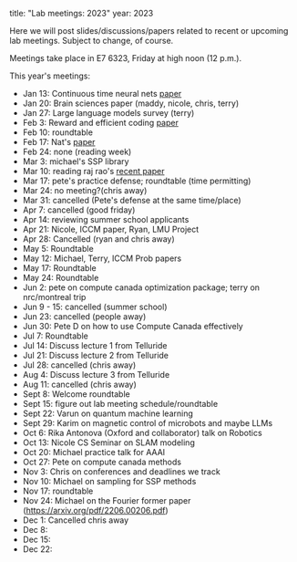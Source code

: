 title: "Lab meetings: 2023"
year: 2023

Here we will post slides/discussions/papers related to recent or upcoming lab meetings. Subject to change, of course.

Meetings take place in E7 6323, Friday at high noon (12 p.m.).

This year's meetings:

* Jan 13: Continuous time neural nets [paper](https://www.nature.com/articles/s42256-022-00556-7)
* Jan 20: Brain sciences paper (maddy, nicole, chris, terry)
* Jan 27: Large language models survey (terry)
* Feb 3: Reward and efficient coding [paper](https://www.biorxiv.org/content/10.1101/2022.11.03.515104v1)
* Feb 10: roundtable
* Feb 17: Nat's [paper](https://www.ncbi.nlm.nih.gov/pmc/articles/PMC5788056/pdf/ENEURO.0179-17.2017.pdf)
* Feb 24: none (reading week)
* Mar 3: michael's SSP library
* Mar 10: reading raj rao's [recent paper](https://www.biorxiv.org/content/10.1101/2022.12.30.522267v1)
* Mar 17: pete's practice defense; roundtable (time permitting)
* Mar 24: no meeting?(chris away)
* Mar 31: cancelled (Pete's defense at the same time/place)
* Apr 7: cancelled (good friday)
* Apr 14: reviewing summer school applicants
* Apr 21: Nicole, ICCM paper, Ryan, LMU Project
* Apr 28: Cancelled (ryan and chris away)
* May 5: Roundtable
* May 12: Michael, Terry, ICCM Prob papers
* May 17: Roundtable
* May 24: Roundtable
* Jun 2: pete on compute canada optimization package; terry on nrc/montreal trip
* Jun 9 - 15: cancelled (summer school)
* Jun 23: cancelled (people away)
* Jun 30: Pete D on how to use Compute Canada effectively
* Jul 7: Roundtable
* Jul 14: Discuss lecture 1 from Telluride
* Jul 21: Discuss lecture 2 from Telluride
* Jul 28: cancelled (chris away)
* Aug 4: Discuss lecture 3 from Telluride
* Aug 11: cancelled (chris away)
* Sept 8: Welcome roundtable
* Sept 15: figure out lab meeting schedule/roundtable
* Sept 22: Varun on quantum machine learning
* Sept 29: Karim on magnetic control of microbots and maybe LLMs
* Oct 6: Rika Antonova (Oxford and collaborator) talk on Robotics 
* Oct 13: Nicole CS Seminar on SLAM modeling
* Oct 20: Michael practice talk for AAAI
* Oct 27: Pete on compute canada methods
* Nov 3: Chris on conferences and deadlines we track
* Nov 10: Michael on sampling for SSP methods
* Nov 17: roundtable
* Nov 24: Michael on the Fourier former paper (https://arxiv.org/pdf/2206.00206.pdf)
* Dec 1: Cancelled chris away
* Dec 8:
* Dec 15:
* Dec 22:
<next year>
